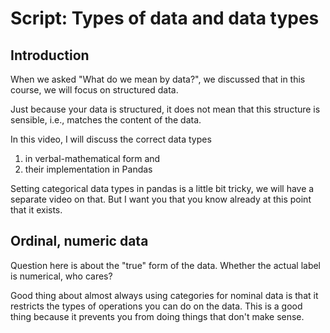 # Script: Types of data and data types

## Introduction

When we asked "What do we mean by data?", we discussed that in this course, we will
focus on structured data.

Just because your data is structured, it does not mean that this structure is sensible,
i.e., matches the content of the data.

In this video, I will discuss the correct data types

1. in verbal-mathematical form and
1. their implementation in Pandas

Setting categorical data types in pandas is a little bit tricky, we will have a separate
video on that. But I want you that you know already at this point that it exists.

## Ordinal, numeric data

Question here is about the "true" form of the data. Whether the actual label is
numerical, who cares?

Good thing about almost always using categories for nominal data is that it restricts
the types of operations you can do on the data. This is a good thing because it prevents
you from doing things that don't make sense.
